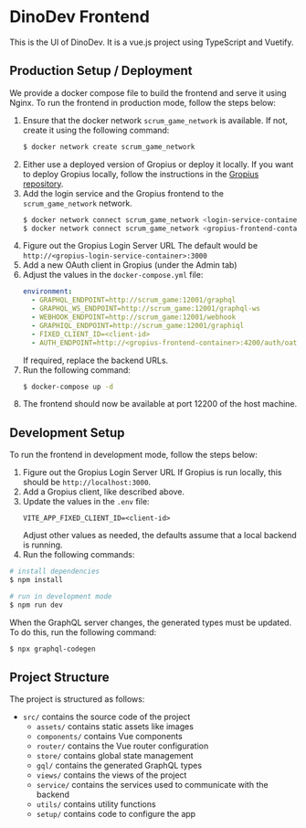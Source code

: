 # DinoDev Frontend

This is the UI of DinoDev. It is a vue.js project using TypeScript and Vuetify.

## Production Setup / Deployment

We provide a docker compose file to build the frontend and serve it using Nginx. 
To run the frontend in production mode, follow the steps below:
1. Ensure that the docker network `scrum_game_network` is available. If not, create it using the following command:
   ```bash
   $ docker network create scrum_game_network
   ```
2. Either use a deployed version of Gropius or deploy it locally. 
   If you want to deploy Gropius locally, follow the instructions in the [Gropius repository](https://github.com/ccims/gropius).
3. Add the login service and the Gropius frontend to the `scrum_game_network` network.
   ```bash
   $ docker network connect scrum_game_network <login-service-container>
   $ docker network connect scrum_game_network <gropius-frontend-container>
   ```
4. Figure out the Gropius Login Server URL
   The default would be `http://<gropius-login-service-container>:3000`
5. Add a new OAuth client in Gropius (under the Admin tab)
6. Adjust the values in the `docker-compose.yml` file:
    ```yaml
    environment:
      - GRAPHQL_ENDPOINT=http://scrum_game:12001/graphql
      - GRAPHQL_WS_ENDPOINT=http://scrum_game:12001/graphql-ws
      - WEBHOOK_ENDPOINT=http://scrum_game:12001/webhook
      - GRAPHIQL_ENDPOINT=http://scrum_game:12001/graphiql
      - FIXED_CLIENT_ID=<client-id>
      - AUTH_ENDPOINT=http://<gropius-frontend-container>:4200/auth/oath/
    ```
   If required, replace the backend URLs.
7. Run the following command:
   ```bash
   $ docker-compose up -d
   ```
8. The frontend should now be available at port 12200 of the host machine.

## Development Setup

To run the frontend in development mode, follow the steps below:
1. Figure out the Gropius Login Server URL
   If Gropius is run locally, this should be `http://localhost:3000`. 
2. Add a Gropius client, like described above.
3. Update the values in the `.env` file:
    ```
   VITE_APP_FIXED_CLIENT_ID=<client-id>
    ```
   Adjust other values as needed, the defaults assume that a local backend is running.
4. Run the following commands:
```bash
# install dependencies
$ npm install

# run in development mode
$ npm run dev
```
When the GraphQL server changes, the generated types must be updated. To do this, run the following command:
```bash
$ npx graphql-codegen
```

## Project Structure

The project is structured as follows:
- `src/` contains the source code of the project
  - `assets/` contains static assets like images
  - `components/` contains Vue components
  - `router/` contains the Vue router configuration
  - `store/` contains global state management
  - `gql/` contains the generated GraphQL types
  - `views/` contains the views of the project
  - `service/` contains the services used to communicate with the backend
  - `utils/` contains utility functions
  - `setup/` contains code to configure the app


